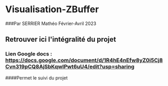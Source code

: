 # Visualisation-ZBuffer
###Par SERRIER Mathéo Février-Avril 2023

## Retrouver ici l'intégralité du projet

### Lien Google docs : https://docs.google.com/document/d/1R4hE4nEfw8yZ0i5Cj8Cvn319pCQ8AjSbKqwlPwt6uU4/edit?usp=sharing
####Permet le suivi du projet